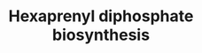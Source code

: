 ---
annotations:
- id: PW:0000002
  parent: classic metabolic pathway
  type: Pathway Ontology
  value: classic metabolic pathway
authors:
- M.Braymer
- MaintBot
- Egonw
- Jmelius
- Eweitz
description: 'Chitosan, a beta-1,4 -D-glucosamine homopolymer, is a component of the
  yeast spore wall (ascospore)  and is produced by the deacetylation of nascent chains
  of chitin, a beta-1,4-N-acetyl-D- glucosamine  homopolymer.  The CDA1 and CDA2 genes,
  expressed specifically during sporulation, account for the  total chitin deacetylase
  activity in S. cerevisiae ((CITS:[8940152])).  SOURCE: SGD pathways, http://pathway.yeastgenome.org/server.html'
last-edited: 2021-05-25
organisms:
- Saccharomyces cerevisiae
redirect_from:
- /index.php/Pathway:WP174
- /instance/WP174
revision: null
schema-jsonld:
- '@context': https://schema.org/
  '@id': https://wikipathways.github.io/pathways/WP174.html
  '@type': Dataset
  creator:
    '@type': Organization
    name: WikiPathways
  description: 'Chitosan, a beta-1,4 -D-glucosamine homopolymer, is a component of
    the yeast spore wall (ascospore)  and is produced by the deacetylation of nascent
    chains of chitin, a beta-1,4-N-acetyl-D- glucosamine  homopolymer.  The CDA1 and
    CDA2 genes, expressed specifically during sporulation, account for the  total
    chitin deacetylase activity in S. cerevisiae ((CITS:[8940152])).  SOURCE: SGD
    pathways, http://pathway.yeastgenome.org/server.html'
  keywords:
  - ARG5,6
  - ARG8
  - COQ1
  - ERG20
  - geranylgeranyl-PP
  - pyrophosphate
  license: CC0
  name: Hexaprenyl diphosphate biosynthesis
seo: CreativeWork
title: Hexaprenyl diphosphate biosynthesis
wpid: WP174
---